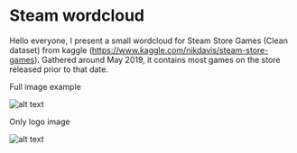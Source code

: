 # Steam wordcloud
Hello everyone, I present a small wordcloud for Steam Store Games (Clean dataset) from kaggle (https://www.kaggle.com/nikdavis/steam-store-games). Gathered around May 2019, it contains most games on the store released prior to that date.

Full image example

![alt text](https://github.com/vonOrso/Steam_worldcloud/blob/main/cloud_image_full.png?raw=true)

Only logo image 

![alt text](https://github.com/vonOrso/Steam_worldcloud/blob/main/cloud_image_square.png?raw=true)
